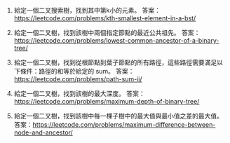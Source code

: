 

1. 給定一個二叉搜索樹，找到其中第k小的元素。
答案：https://leetcode.com/problems/kth-smallest-element-in-a-bst/

2. 給定一個二叉樹，找到該樹中兩個指定節點的最近公共祖先。
答案：https://leetcode.com/problems/lowest-common-ancestor-of-a-binary-tree/

3. 給定一個二叉樹，找到從根節點到葉子節點的所有路徑，這些路徑需要滿足以下條件：路徑的和等於給定的 sum。
答案：https://leetcode.com/problems/path-sum-ii/

4. 給定一個二叉樹，找到該樹的最大深度。
答案：https://leetcode.com/problems/maximum-depth-of-binary-tree/

5. 給定一個二叉樹，找到該樹中每一棵子樹中的最大值與最小值之差的最大值。
答案：https://leetcode.com/problems/maximum-difference-between-node-and-ancestor/